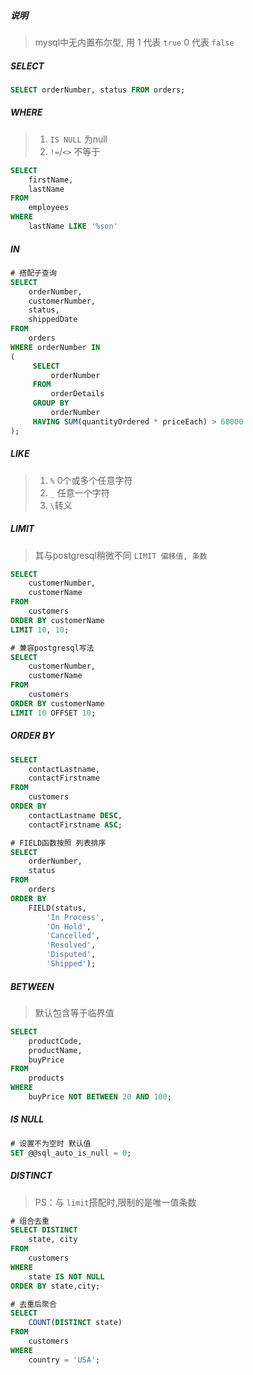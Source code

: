 ##### 说明
> mysql中无内置布尔型, 用 1 代表 `true` 0 代表 `false`


##### SELECT
```sql
SELECT orderNumber, status FROM orders;
```

##### WHERE
> 1. `IS NULL` 为null
> 2. `!=`/`<>` 不等于

```sql
SELECT
    firstName,
    lastName
FROM
    employees
WHERE
    lastName LIKE '%son'
```


##### IN
```sql
# 搭配子查询
SELECT    
    orderNumber,
    customerNumber,
    status,
    shippedDate
FROM    
    orders
WHERE orderNumber IN
(
     SELECT
         orderNumber
     FROM
         orderDetails
     GROUP BY
         orderNumber
     HAVING SUM(quantityOrdered * priceEach) > 60000
);
```

##### LIKE
> 1. `%` 0个或多个任意字符
> 2. `_` 任意一个字符
> 3. `\`转义


##### LIMIT
> 其与postgresql稍微不同 `LIMIT 偏移值, 条数`

```sql
SELECT
    customerNumber,
    customerName
FROM
    customers
ORDER BY customerName    
LIMIT 10, 10;
```
```sql
# 兼容postgresql写法
SELECT
    customerNumber,
    customerName
FROM
    customers
ORDER BY customerName    
LIMIT 10 OFFSET 10;
```


##### ORDER BY
```sql
SELECT
    contactLastname,
    contactFirstname
FROM
    customers
ORDER BY
    contactLastname DESC,
    contactFirstname ASC;
```

```sql
# FIELD函数按照 列表排序
SELECT
    orderNumber,
    status
FROM
    orders
ORDER BY
    FIELD(status,
        'In Process',
        'On Hold',
        'Cancelled',
        'Resolved',
        'Disputed',
        'Shipped');
```


##### BETWEEN
> 默认包含等于临界值

```sql
SELECT
    productCode,
    productName,
    buyPrice
FROM
    products
WHERE
    buyPrice NOT BETWEEN 20 AND 100;
```

##### IS NULL
```sql
# 设置不为空时 默认值
SET @@sql_auto_is_null = 0;
```


##### DISTINCT
> PS：与 `limit`搭配时,限制的是唯一值条数

```sql
# 组合去重
SELECT DISTINCT
    state, city
FROM
    customers
WHERE
    state IS NOT NULL
ORDER BY state,city;
```

```sql
# 去重后聚合
SELECT
    COUNT(DISTINCT state)
FROM
    customers
WHERE
    country = 'USA';
```











